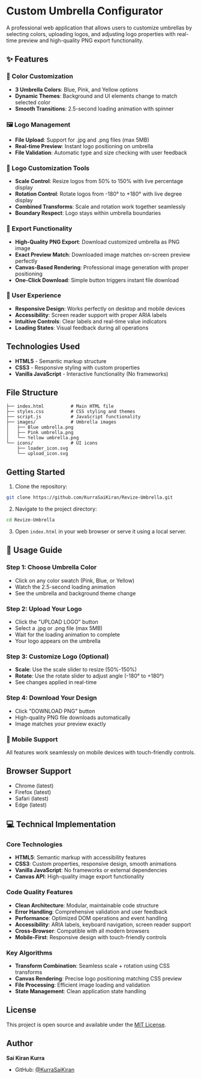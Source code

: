 # Custom Umbrella Configurator

A professional web application that allows users to customize umbrellas by selecting colors, uploading logos, and adjusting logo properties with real-time preview and high-quality PNG export functionality.

## ✨ Features

### 🎨 Color Customization
- **3 Umbrella Colors**: Blue, Pink, and Yellow options
- **Dynamic Themes**: Background and UI elements change to match selected color
- **Smooth Transitions**: 2.5-second loading animation with spinner

### 🖼️ Logo Management
- **File Upload**: Support for .jpg and .png files (max 5MB)
- **Real-time Preview**: Instant logo positioning on umbrella
- **File Validation**: Automatic type and size checking with user feedback

### 🔧 Logo Customization Tools
- **Scale Control**: Resize logos from 50% to 150% with live percentage display
- **Rotation Control**: Rotate logos from -180° to +180° with live degree display
- **Combined Transforms**: Scale and rotation work together seamlessly
- **Boundary Respect**: Logo stays within umbrella boundaries

### 💾 Export Functionality
- **High-Quality PNG Export**: Download customized umbrella as PNG image
- **Exact Preview Match**: Downloaded image matches on-screen preview perfectly
- **Canvas-Based Rendering**: Professional image generation with proper positioning
- **One-Click Download**: Simple button triggers instant file download

### 🎯 User Experience
- **Responsive Design**: Works perfectly on desktop and mobile devices
- **Accessibility**: Screen reader support with proper ARIA labels
- **Intuitive Controls**: Clear labels and real-time value indicators
- **Loading States**: Visual feedback during all operations

## Technologies Used

- **HTML5** - Semantic markup structure
- **CSS3** - Responsive styling with custom properties
- **Vanilla JavaScript** - Interactive functionality (No frameworks)

## File Structure

```
├── index.html          # Main HTML file
├── styles.css          # CSS styling and themes
├── script.js           # JavaScript functionality
├── images/             # Umbrella images
│   ├── Blue umbrella.png
│   ├── Pink umbrella.png
│   └── Yellow umbrella.png
└── icons/              # UI icons
    ├── loader_icon.svg
    └── upload_icon.svg
```

## Getting Started

1. Clone the repository:
```bash
git clone https://github.com/KurraSaiKiran/Revize-Umbrella.git
```

2. Navigate to the project directory:
```bash
cd Revize-Umbrella
```

3. Open `index.html` in your web browser or serve it using a local server.

## 🚀 Usage Guide

### Step 1: Choose Umbrella Color
- Click on any color swatch (Pink, Blue, or Yellow)
- Watch the 2.5-second loading animation
- See the umbrella and background theme change

### Step 2: Upload Your Logo
- Click the "UPLOAD LOGO" button
- Select a .jpg or .png file (max 5MB)
- Wait for the loading animation to complete
- Your logo appears on the umbrella

### Step 3: Customize Logo (Optional)
- **Scale**: Use the scale slider to resize (50%-150%)
- **Rotate**: Use the rotate slider to adjust angle (-180° to +180°)
- See changes applied in real-time

### Step 4: Download Your Design
- Click "DOWNLOAD PNG" button
- High-quality PNG file downloads automatically
- Image matches your preview exactly

### 📱 Mobile Support
All features work seamlessly on mobile devices with touch-friendly controls.

## Browser Support

- Chrome (latest)
- Firefox (latest)
- Safari (latest)
- Edge (latest)

## 💻 Technical Implementation

### Core Technologies
- **HTML5**: Semantic markup with accessibility features
- **CSS3**: Custom properties, responsive design, smooth animations
- **Vanilla JavaScript**: No frameworks or external dependencies
- **Canvas API**: High-quality image export functionality

### Code Quality Features
- **Clean Architecture**: Modular, maintainable code structure
- **Error Handling**: Comprehensive validation and user feedback
- **Performance**: Optimized DOM operations and event handling
- **Accessibility**: ARIA labels, keyboard navigation, screen reader support
- **Cross-Browser**: Compatible with all modern browsers
- **Mobile-First**: Responsive design with touch-friendly controls

### Key Algorithms
- **Transform Combination**: Seamless scale + rotation using CSS transforms
- **Canvas Rendering**: Precise logo positioning matching CSS preview
- **File Processing**: Efficient image loading and validation
- **State Management**: Clean application state handling

## License

This project is open source and available under the [MIT License](LICENSE).

## Author

**Sai Kiran Kurra**
- GitHub: [@KurraSaiKiran](https://github.com/KurraSaiKiran)
